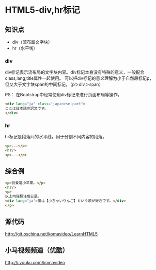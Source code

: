 HTML5-div,hr标记
===============

## 知识点

* div（流布局文字块）
* hr（水平线）

### div

div标记表示流布局的文字块内容。div标记本身没有特殊的意义，一般配合class,lang,title属性一起使用。
可以把div标记的意义理解为小于自然段标记p，但又大于文字块span的中间标记。（p＞div＞span）

PS：
在Bootstrap中经常使用div标记来进行页面布局等操作。

~~~html
<div lang="ja" class="japanese-part">
ここは日本語の訳文です。
</div>
~~~

### hr

hr标记是段落间的水平线，用于分割不同内容的段落。

~~~html
<p>...</p>
<hr/>
<p>...</p>
~~~

## 综合例

~~~html
<p>我爱唱小苹果。</p>
<hr/>
<p>
以上内容翻译成日语。
<div lang="ja">僕は【小ちゃいりんご】という歌が好きです。</div>
</p>
~~~

## 源代码

http://git.oschina.net/komavideo/LearnHTML5

## 小马视频频道（优酷）

http://i.youku.com/komavideo